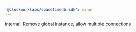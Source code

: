```yaml
---
'@clockworklabs/spacetimedb-sdk': minor
---
```


internal: Remove global instance, allow multiple connections
